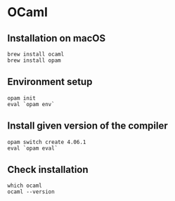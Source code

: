 # OCaml

## Installation on macOS
```
brew install ocaml
brew install opam
```

## Environment setup
```
opam init
eval `opam env`
```

## Install given version of the compiler
```
opam switch create 4.06.1
eval `opam eval`
```

## Check installation
```
which ocaml
ocaml --version
```

